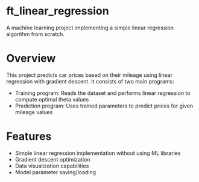 # ft_linear_regression
A machine learning project implementing a simple linear regression algorithm from scratch.

# Overview
This project predicts car prices based on their mileage using linear regression with gradient descent. It consists of two main programs:

- Training program: Reads the dataset and performs linear regression to compute optimal theta values
- Prediction program: Uses trained parameters to predict prices for given mileage values

# Features

- Simple linear regression implementation without using ML libraries
- Gradient descent optimization
- Data visualization capabilities
- Model parameter saving/loading

